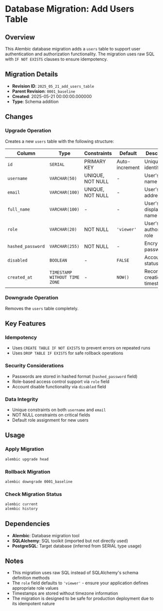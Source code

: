 <!--
This documentation was auto-generated by Claude on 2025-06-01T06-32-50.
Source file: ./src/backend/alembic/versions/2025_05_21_add_users_table.py
-->

# Database Migration: Add Users Table

## Overview

This Alembic database migration adds a `users` table to support user authentication and authorization functionality. The migration uses raw SQL with `IF NOT EXISTS` clauses to ensure idempotency.

## Migration Details

- **Revision ID**: `2025_05_21_add_users_table`
- **Parent Revision**: `0001_baseline`
- **Created**: 2025-05-21 00:00:00.000000
- **Type**: Schema addition

## Changes

### Upgrade Operation

Creates a new `users` table with the following structure:

| Column | Type | Constraints | Default | Description |
|--------|------|-------------|---------|-------------|
| `id` | `SERIAL` | PRIMARY KEY | Auto-increment | Unique user identifier |
| `username` | `VARCHAR(50)` | UNIQUE, NOT NULL | - | User's login name |
| `email` | `VARCHAR(100)` | UNIQUE, NOT NULL | - | User's email address |
| `full_name` | `VARCHAR(100)` | - | - | User's display name |
| `role` | `VARCHAR(20)` | NOT NULL | `'viewer'` | User's authorization role |
| `hashed_password` | `VARCHAR(255)` | NOT NULL | - | Encrypted password |
| `disabled` | `BOOLEAN` | - | `FALSE` | Account status flag |
| `created_at` | `TIMESTAMP WITHOUT TIME ZONE` | - | `NOW()` | Record creation timestamp |

### Downgrade Operation

Removes the `users` table completely.

## Key Features

### Idempotency
- Uses `CREATE TABLE IF NOT EXISTS` to prevent errors on repeated runs
- Uses `DROP TABLE IF EXISTS` for safe rollback operations

### Security Considerations
- Passwords are stored in hashed format (`hashed_password` field)
- Role-based access control support via `role` field
- Account disable functionality via `disabled` field

### Data Integrity
- Unique constraints on both `username` and `email`
- NOT NULL constraints on critical fields
- Default role assignment for new users

## Usage

### Apply Migration
```bash
alembic upgrade head
```

### Rollback Migration
```bash
alembic downgrade 0001_baseline
```

### Check Migration Status
```bash
alembic current
alembic history
```

## Dependencies

- **Alembic**: Database migration tool
- **SQLAlchemy**: SQL toolkit (imported but not directly used)
- **PostgreSQL**: Target database (inferred from SERIAL type usage)

## Notes

- This migration uses raw SQL instead of SQLAlchemy's schema definition methods
- The `role` field defaults to `'viewer'` - ensure your application defines appropriate role values
- Timestamps are stored without timezone information
- The migration is designed to be safe for production deployment due to its idempotent nature
